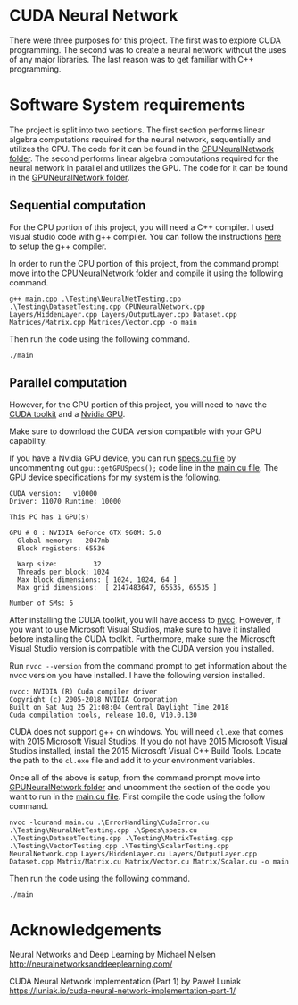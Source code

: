# CUDA Neural Network

There were three purposes for this project. The first was to explore CUDA programming.
The second was to create a neural network without the uses of any major libraries. 
The last reason was to get familiar with C++ programming. 

# Software System requirements

The project is split into two sections. The first section performs linear algebra computations
required for the neural network, sequentially and utilizes the CPU. The code for it can be found 
in the [CPUNeuralNetwork folder](CPUNeuralNetwork). 
The second performs linear algebra computations required for the neural network in parallel 
and utilizes the GPU. The code for it can be found in the [GPUNeuralNetwork folder](GPUNeuralNetwork).

## Sequential computation

For the CPU portion of this project, you will need a C++ compiler.
I used visual studio code with g++ compiler.
 You can follow the instructions [here](https://code.visualstudio.com/docs/languages/cpp)
 to setup the g++ compiler.

 In order to run the CPU portion of this project, from the command prompt
 move into the [CPUNeuralNetwork folder](CPUNeuralNetwork) and compile it using the following command.
 ```
 g++ main.cpp .\Testing\NeuralNetTesting.cpp .\Testing\DatasetTesting.cpp CPUNeuralNetwork.cpp Layers/HiddenLayer.cpp Layers/OutputLayer.cpp Dataset.cpp Matrices/Matrix.cpp Matrices/Vector.cpp -o main
 ```

 Then run the code using the following command.
 ```
 ./main
 ```

## Parallel computation

However, for the GPU portion of this project, you will need to have the [CUDA toolkit](https://developer.nvidia.com/cuda-toolkit) and a [Nvidia GPU](https://www.nvidia.com/en-us/geforce/graphics-cards/).

Make sure to download the CUDA version compatible with your GPU capability.

If you have a Nvidia GPU device, you can run [specs.cu file](GPUNeuralNetwork/Specs/specs.cu) by
uncommenting out `gpu::getGPUSpecs();` code line in the [main.cu file](GPUNeuralNetwork/main.cu). The 
GPU device specifications for my system is the following.
```
CUDA version:   v10000
Driver: 11070 Runtime: 10000

This PC has 1 GPU(s)

GPU # 0 : NVIDIA GeForce GTX 960M: 5.0
  Global memory:   2047mb
  Block registers: 65536

  Warp size:         32
  Threads per block: 1024
  Max block dimensions: [ 1024, 1024, 64 ]
  Max grid dimensions:  [ 2147483647, 65535, 65535 ]

Number of SMs: 5
```

After installing the CUDA toolkit, you will have access to [nvcc](https://en.wikipedia.org/wiki/Nvidia_CUDA_Compiler). However, if you want to use Microsoft Visual Studios, make sure
to have it installed before installing the CUDA toolkit. Furthermore, make sure 
the Microsoft Visual Studio version is compatible with the CUDA version you installed.

 Run `nvcc --version` from the command prompt to get information about 
the nvcc version you have installed. I have the following version installed. 
```
nvcc: NVIDIA (R) Cuda compiler driver
Copyright (c) 2005-2018 NVIDIA Corporation
Built on Sat_Aug_25_21:08:04_Central_Daylight_Time_2018
Cuda compilation tools, release 10.0, V10.0.130
```

CUDA does not support g++ on windows. You will need `cl.exe` that comes with 2015 Microsoft Visual Studios.
If you do not have 2015 Microsoft Visual Studios installed, install the 2015 Microsoft Visual C++ Build Tools.
Locate the path to the `cl.exe` file and add it to your environment variables.

Once all of the above is setup,  from the command prompt move into  [GPUNeuralNetwork folder](GPUNeuralNetwork)
and uncomment the section of the code you want to run in the [main.cu file](GPUNeuralNetwork/main.cu).
First compile the code using the follow command.
```
nvcc -lcurand main.cu .\ErrorHandling\CudaError.cu .\Testing\NeuralNetTesting.cpp .\Specs\specs.cu .\Testing\DatasetTesting.cpp .\Testing\MatrixTesting.cpp .\Testing\VectorTesting.cpp .\Testing\ScalarTesting.cpp  NeuralNetwork.cpp Layers/HiddenLayer.cu Layers/OutputLayer.cpp Dataset.cpp Matrix/Matrix.cu Matrix/Vector.cu Matrix/Scalar.cu -o main
```
Then run the code using the following command.
```
./main
```

# Acknowledgements

Neural Networks and Deep Learning by Michael Nielsen
http://neuralnetworksanddeeplearning.com/

CUDA Neural Network Implementation (Part 1) by Paweł Luniak
https://luniak.io/cuda-neural-network-implementation-part-1/